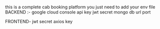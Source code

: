 this is  a complete cab booking platform  you just need to add your env file
BACKEND :-
google cloud console api key 
jwt secret 
mongo db url
port 

FRONTEND-
jwt secret 
axios key

